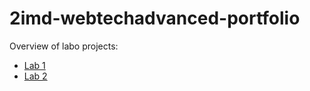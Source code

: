 # 2imd-webtechadvanced-portfolio
Overview of labo projects:
- [Lab 1](https://github.com/LiamP2000/2imd-webtechadvanced-portfolio/tree/main/Lab1%20-%20git)
- [Lab 2](https://github.com/LiamP2000/2imd-webtechadvanced-portfolio/tree/main/Lab2)
